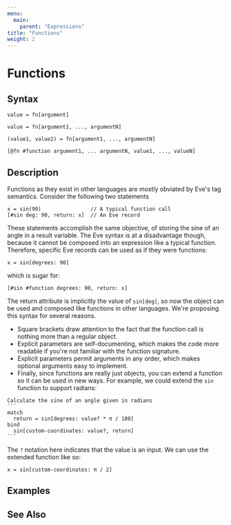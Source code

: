 ```yaml
---
menu:
  main:
    parent: "Expressions"
title: "Functions"
weight: 2
---
```


# Functions

## Syntax

```eve
value = fn[argument]

value = fn[argument1, ..., argumentN]

(value1, value2) = fn[argument1, ..., argumentN]

[@fn #function argument1, ... argumentN, value1, ..., valueN]
```

## Description

Functions as they exist in other languages are mostly obviated by Eve's tag semantics. Consider the following two statements

```eve
x = sin(90)                // A typical function call
[#sin deg: 90, return: x]  // An Eve record
```

These statements accomplish the same objective, of storing the sine of an angle in a result variable. The Eve syntax is at a disadvantage though, because it cannot be composed into an expression like a typical function. Therefore, specific Eve records can be used as if they were functions:

```eve
x = sin[degrees: 90]
```

which is sugar for:

```eve
[#sin #function degrees: 90, return: x]
```

The return attribute is implicitly the value of `sin[deg]`, so now the object can be used and composed like functions in other languages. We're proposing this syntax for several reasons.

- Square brackets draw attention to the fact that the function call is nothing more than a regular object.
- Explicit parameters are self-documenting, which makes the code more readable if you're not familiar with the function signature.
- Explicit parameters permit arguments in any order, which makes optional arguments easy to implement.
- Finally, since functions are really just objects, you can extend a function so it can be used in new ways. For example, we could extend the `sin` function to support radians:

~~~eve
Calculate the sine of an angle given in radians
```
match
  return = sin[degrees: value? * π / 180]
bind
  sin[custom-coordinates: value?, return]
```
~~~

The `?` notation here indicates that the value is an input. We can use the extended function like so:

```eve
x = sin[custom-coordinates: π / 2]
```

## Examples

## See Also